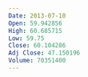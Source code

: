```yaml
---
Date: 2013-07-10
Open: 59.942856
High: 60.685715
Low: 59.75
Close: 60.104286
Adj Close: 47.150196
Volume: 70351400
---
```

